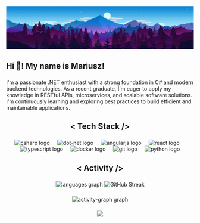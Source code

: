 <div align="center">
  <img src="github-background.png" />
</div>

###

<h2 align="left">Hi 👋! My name is Mariusz!</h2>

###

<p align="left">I'm a passionate .NET enthusiast with a strong foundation in C# and modern backend technologies. As a recent graduate, I'm eager to apply my knowledge in RESTful APIs, microservices, and scalable software solutions. I'm continuously learning and exploring best practices to build efficient and maintainable applications.</p>

###

<h2 align="center">< Tech Stack /></h2>

###

<div align="center">
  <img src="https://cdn.jsdelivr.net/gh/devicons/devicon/icons/csharp/csharp-original.svg" height="30" alt="csharp logo"  />
  <img width="12" />
  <img src="https://cdn.jsdelivr.net/gh/devicons/devicon/icons/dot-net/dot-net-plain-wordmark.svg" height="30" alt="dot-net logo"  />
  <img width="12" />
  <img src="https://cdn.jsdelivr.net/gh/devicons/devicon/icons/angularjs/angularjs-plain.svg" height="30" alt="angularjs logo"  />
  <img width="12" />
  <img src="https://cdn.jsdelivr.net/gh/devicons/devicon/icons/react/react-original.svg" height="30" alt="react logo"  />
  <img width="12" />
  <img src="https://cdn.jsdelivr.net/gh/devicons/devicon/icons/typescript/typescript-original.svg" height="30" alt="typescript logo"  />
  <img width="12" />
  <img src="https://cdn.jsdelivr.net/gh/devicons/devicon/icons/docker/docker-original.svg" height="30" alt="docker logo"  />
  <img width="12" />
  <img src="https://cdn.jsdelivr.net/gh/devicons/devicon/icons/git/git-original.svg" height="30" alt="git logo"  />
  <img width="12" />
  <img src="https://cdn.jsdelivr.net/gh/devicons/devicon/icons/python/python-original.svg" height="30" alt="python logo"  />
</div>

###

<h2 align="center">< Activity /></h2>

###

<div align="center">
  <img src="https://github-readme-stats.vercel.app/api/top-langs?username=martrzeciak&locale=en&hide_title=false&layout=compact&card_width=320&langs_count=6&theme=tokyonight&hide_border=true" height="170" alt="languages graph"  />
  <img src="https://github-readme-streak-stats.herokuapp.com?user=martrzeciak&theme=tokyonight&hide_border=true&card_width=320&card_height=170" alt="GitHub Streak" />
</div>

###

<div align="center">
  <img src="https://github-readme-activity-graph.vercel.app/graph?username=martrzeciak&theme=tokyo-night&area=true&hide_border=true&hide_title=false&radius=5&custom_title=Contribution%20Graph" height="300" alt="activity-graph graph"  />
</div>

###

<div align="center">
  <img height="200" src="https://media3.giphy.com/media/v1.Y2lkPTc5MGI3NjExcHpmOW5weHg3djc0ZGltam5mMHoxdXhlcGV0Mml3ano4N3BwM2NlbSZlcD12MV9pbnRlcm5hbF9naWZfYnlfaWQmY3Q9Zw/CHyxN9bNkMc3S/giphy.gif"  />
</div>

###
